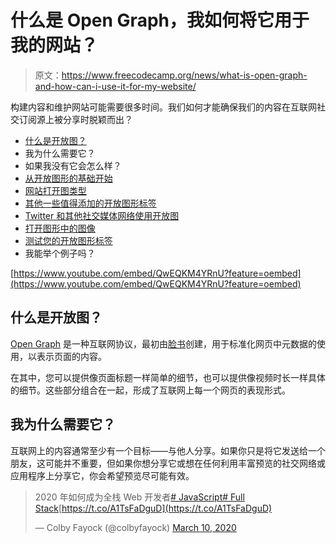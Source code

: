 # 什么是 Open Graph，我如何将它用于我的网站？

> 原文：<https://www.freecodecamp.org/news/what-is-open-graph-and-how-can-i-use-it-for-my-website/>

构建内容和维护网站可能需要很多时间。我们如何才能确保我们的内容在互联网社交订阅源上被分享时脱颖而出？

*   [什么是开放图？](#what-is-open-graph)
*   我为什么需要它？
*   如果我没有它会怎么样？
*   [从开放图形的基础开始](#starting-with-the-basics-of-open-graph)
*   [网站打开图类型](#website-open-graph-type)
*   [其他一些值得添加的开放图形标签](#some-other-open-graph-tags-that-are-worth-adding)
*   [Twitter 和其他社交媒体网络使用开放图](#twitter-and-other-social-media-networks-using-open-graph)
*   [打开图形中的图像](#images-in-open-graph)
*   [测试您的开放图形标签](#testing-your-open-graph-tags)
*   我能举个例子吗？

[https://www.youtube.com/embed/QwEQKM4YRnU?feature=oembed](https://www.youtube.com/embed/QwEQKM4YRnU?feature=oembed)

## 什么是开放图？

[Open Graph](https://ogp.me/) 是一种互联网协议，最初由[脸书](http://fbdevwiki.com/wiki/Open_Graph_protocol)创建，用于标准化网页中元数据的使用，以表示页面的内容。

在其中，您可以提供像页面标题一样简单的细节，也可以提供像视频时长一样具体的细节。这些部分组合在一起，形成了互联网上每一个网页的表现形式。

## 我为什么需要它？

互联网上的内容通常至少有一个目标——与他人分享。如果你只是将它发送给一个朋友，这可能并不重要，但如果你想分享它或想在任何利用丰富预览的社交网络或应用程序上分享它，你会希望预览尽可能有效。

> 2020 年如何成为全栈 Web 开发者[# JavaScript](https://twitter.com/hashtag/javascript?src=hash&ref_src=twsrc%5Etfw)[# Full Stack](https://twitter.com/hashtag/fullstack?src=hash&ref_src=twsrc%5Etfw)[https://t.co/A1TsFaDguD](https://t.co/A1TsFaDguD)
> 
> — Colby Fayock (@colbyfayock) [March 10, 2020](https://twitter.com/colbyfayock/status/1237455806230077441?ref_src=twsrc%5Etfw)